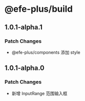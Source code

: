 # @efe-plus/build

## 1.0.1-alpha.1

### Patch Changes

- @efe-plus/components 添加 style

## 1.0.1-alpha.0

### Patch Changes

- 新增 InputRange 范围输入框
